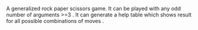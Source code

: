 A generalized rock paper scissors game. It can be played with any odd number of arguments >=3 . It can generate a help table which shows result for all possible combinations of moves .
